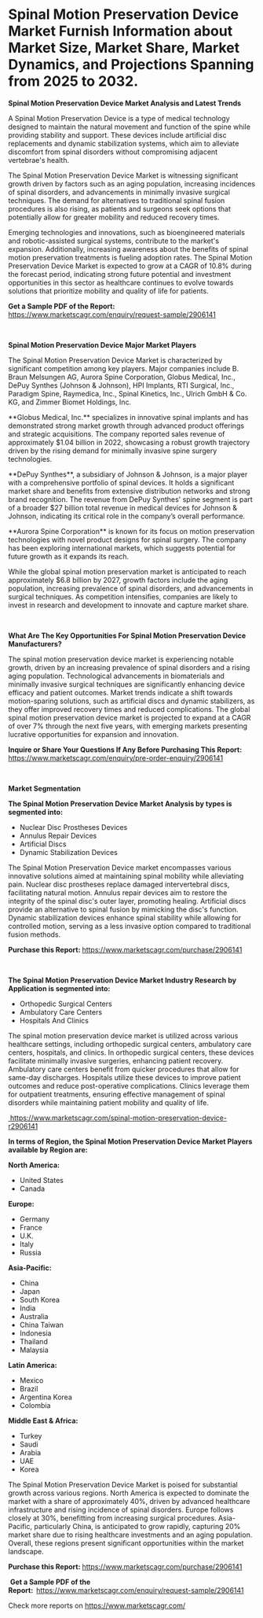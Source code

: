 <p><h1>Spinal Motion Preservation Device Market Furnish Information about Market Size, Market Share, Market Dynamics, and Projections Spanning from 2025 to 2032.</h1></p><p><strong>Spinal Motion Preservation Device Market Analysis and Latest Trends</strong></p>
<p><p>A Spinal Motion Preservation Device is a type of medical technology designed to maintain the natural movement and function of the spine while providing stability and support. These devices include artificial disc replacements and dynamic stabilization systems, which aim to alleviate discomfort from spinal disorders without compromising adjacent vertebrae's health.</p><p>The Spinal Motion Preservation Device Market is witnessing significant growth driven by factors such as an aging population, increasing incidences of spinal disorders, and advancements in minimally invasive surgical techniques. The demand for alternatives to traditional spinal fusion procedures is also rising, as patients and surgeons seek options that potentially allow for greater mobility and reduced recovery times. </p><p>Emerging technologies and innovations, such as bioengineered materials and robotic-assisted surgical systems, contribute to the market's expansion. Additionally, increasing awareness about the benefits of spinal motion preservation treatments is fueling adoption rates. The Spinal Motion Preservation Device Market is expected to grow at a CAGR of 10.8% during the forecast period, indicating strong future potential and investment opportunities in this sector as healthcare continues to evolve towards solutions that prioritize mobility and quality of life for patients.</p></p>
<p><strong>Get a Sample PDF of the Report:&nbsp;</strong> <a href="https://www.marketscagr.com/enquiry/request-sample/2906141?utm_campaign=2948&utm_medium=2&utm_source=Github&utm_content=ia&utm_term=12032025&utm_id=spinal-motion-preservation-device">https://www.marketscagr.com/enquiry/request-sample/2906141</a></p>
<p>&nbsp;</p>
<p><strong>Spinal Motion Preservation Device Major Market Players</strong></p>
<p><p>The Spinal Motion Preservation Device Market is characterized by significant competition among key players. Major companies include B. Braun Melsungen AG, Aurora Spine Corporation, Globus Medical, Inc., DePuy Synthes (Johnson & Johnson), HPI Implants, RTI Surgical, Inc., Paradigm Spine, Raymedica, Inc., Spinal Kinetics, Inc., Ulrich GmbH & Co. KG, and Zimmer Biomet Holdings, Inc.</p><p>**Globus Medical, Inc.** specializes in innovative spinal implants and has demonstrated strong market growth through advanced product offerings and strategic acquisitions. The company reported sales revenue of approximately $1.04 billion in 2022, showcasing a robust growth trajectory driven by the rising demand for minimally invasive spine surgery technologies.</p><p>**DePuy Synthes**, a subsidiary of Johnson & Johnson, is a major player with a comprehensive portfolio of spinal devices. It holds a significant market share and benefits from extensive distribution networks and strong brand recognition. The revenue from DePuy Synthes' spine segment is part of a broader $27 billion total revenue in medical devices for Johnson & Johnson, indicating its critical role in the company’s overall performance.</p><p>**Aurora Spine Corporation** is known for its focus on motion preservation technologies with novel product designs for spinal surgery. The company has been exploring international markets, which suggests potential for future growth as it expands its reach. </p><p>While the global spinal motion preservation market is anticipated to reach approximately $6.8 billion by 2027, growth factors include the aging population, increasing prevalence of spinal disorders, and advancements in surgical techniques. As competition intensifies, companies are likely to invest in research and development to innovate and capture market share. </p></p>
<p>&nbsp;</p>
<p><strong>What Are The Key Opportunities For Spinal Motion Preservation Device Manufacturers?</strong></p>
<p><p>The spinal motion preservation device market is experiencing notable growth, driven by an increasing prevalence of spinal disorders and a rising aging population. Technological advancements in biomaterials and minimally invasive surgical techniques are significantly enhancing device efficacy and patient outcomes. Market trends indicate a shift towards motion-sparing solutions, such as artificial discs and dynamic stabilizers, as they offer improved recovery times and reduced complications. The global spinal motion preservation device market is projected to expand at a CAGR of over 7% through the next five years, with emerging markets presenting lucrative opportunities for expansion and innovation.</p></p>
<p><strong>Inquire or Share Your Questions If Any Before Purchasing This Report:</strong> <a href="https://www.marketscagr.com/enquiry/pre-order-enquiry/2906141?utm_campaign=2948&utm_medium=2&utm_source=Github&utm_content=ia&utm_term=12032025&utm_id=spinal-motion-preservation-device">https://www.marketscagr.com/enquiry/pre-order-enquiry/2906141</a></p>
<p>&nbsp;</p>
<p><strong>Market Segmentation</strong></p>
<p><strong>The Spinal Motion Preservation Device Market Analysis by types is segmented into:</strong></p>
<p><ul><li>Nuclear Disc Prostheses Devices</li><li>Annulus Repair Devices</li><li>Artificial Discs</li><li>Dynamic Stabilization Devices</li></ul></p>
<p><p>The Spinal Motion Preservation Device market encompasses various innovative solutions aimed at maintaining spinal mobility while alleviating pain. Nuclear disc prostheses replace damaged intervertebral discs, facilitating natural motion. Annulus repair devices aim to restore the integrity of the spinal disc's outer layer, promoting healing. Artificial discs provide an alternative to spinal fusion by mimicking the disc's function. Dynamic stabilization devices enhance spinal stability while allowing for controlled motion, serving as a less invasive option compared to traditional fusion methods.</p></p>
<p><strong>Purchase this Report:&nbsp;</strong><a href="https://www.marketscagr.com/purchase/2906141?utm_campaign=2948&utm_medium=2&utm_source=Github&utm_content=ia&utm_term=12032025&utm_id=spinal-motion-preservation-device">https://www.marketscagr.com/purchase/2906141</a></p>
<p>&nbsp;</p>
<p><strong>The Spinal Motion Preservation Device Market Industry Research by Application is segmented into:</strong></p>
<p><ul><li>Orthopedic Surgical Centers</li><li>Ambulatory Care Centers</li><li>Hospitals And Clinics</li></ul></p>
<p><p>The spinal motion preservation device market is utilized across various healthcare settings, including orthopedic surgical centers, ambulatory care centers, hospitals, and clinics. In orthopedic surgical centers, these devices facilitate minimally invasive surgeries, enhancing patient recovery. Ambulatory care centers benefit from quicker procedures that allow for same-day discharges. Hospitals utilize these devices to improve patient outcomes and reduce post-operative complications. Clinics leverage them for outpatient treatments, ensuring effective management of spinal disorders while maintaining patient mobility and quality of life.</p></p>
<p><a href="https://www.marketscagr.com/spinal-motion-preservation-device-r2906141?utm_campaign=2948&utm_medium=2&utm_source=Github&utm_content=ia&utm_term=12032025&utm_id=spinal-motion-preservation-device">&nbsp;https://www.marketscagr.com/spinal-motion-preservation-device-r2906141</a></p>
<p><strong>In terms of Region, the Spinal Motion Preservation Device Market Players available by Region are:</strong></p>
<p>
    <p> <strong> North America: </strong>
        <ul>
            <li>United States</li>
            <li>Canada</li>
        </ul>
        </p> 
    <p> <strong> Europe: </strong>
        <ul>
            <li>Germany</li>
            <li>France</li>
            <li>U.K.</li>
            <li>Italy</li>
            <li>Russia</li>
        </ul>
        </p> 
    <p> <strong> Asia-Pacific: </strong>
        <ul>
            <li>China</li>
            <li>Japan</li>
            <li>South Korea</li>
            <li>India</li>
            <li>Australia</li>
            <li>China Taiwan</li>
            <li>Indonesia</li>
            <li>Thailand</li>
            <li>Malaysia</li>
        </ul>
        </p> 
    <p> <strong> Latin America: </strong>
        <ul>
            <li>Mexico</li>
            <li>Brazil</li>
            <li>Argentina Korea</li>
            <li>Colombia</li>
        </ul>
        </p> 
    <p> <strong> Middle East & Africa: </strong>
        <ul>
            <li>Turkey</li>
            <li>Saudi</li>
            <li>Arabia</li>
            <li>UAE</li>
            <li>Korea</li>
        </ul>
    </p>
    </p>
<p><p>The Spinal Motion Preservation Device Market is poised for substantial growth across various regions. North America is expected to dominate the market with a share of approximately 40%, driven by advanced healthcare infrastructure and rising incidence of spinal disorders. Europe follows closely at 30%, benefitting from increasing surgical procedures. Asia-Pacific, particularly China, is anticipated to grow rapidly, capturing 20% market share due to rising healthcare investments and an aging population. Overall, these regions present significant opportunities within the market landscape.</p></p>
<p><strong>Purchase this Report: </strong><a href="https://www.marketscagr.com/purchase/2906141?utm_campaign=2948&utm_medium=2&utm_source=Github&utm_content=ia&utm_term=12032025&utm_id=spinal-motion-preservation-device">https://www.marketscagr.com/purchase/2906141</a></p>
<p>&nbsp;<strong>Get a Sample PDF of the Report:&nbsp;&nbsp;</strong><a href="https://www.marketscagr.com/enquiry/request-sample/2906141?utm_campaign=2948&utm_medium=2&utm_source=Github&utm_content=ia&utm_term=12032025&utm_id=spinal-motion-preservation-device">https://www.marketscagr.com/enquiry/request-sample/2906141</a></p>
<p><strong></strong></p>
<p>Check more reports on <a href="https://www.marketscagr.com/?utm_campaign=2948&utm_medium=2&utm_source=Github&utm_content=ia&utm_term=12032025&utm_id=spinal-motion-preservation-device">https://www.marketscagr.com/</a></p>